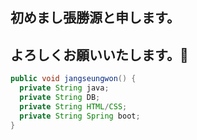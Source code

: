 ## 初めまし張勝源と申します。
## よろしくお願いいたします。👋
```java
public void jangseungwon() {
  private String java;
  private String DB;
  private String HTML/CSS;
  private String Spring boot;
}
```

<!--
**jangseungwon123/jangseungwon123** is a ✨ _special_ ✨ repository because its `README.md` (this file) appears on your GitHub profile.

Here are some ideas to get you started:

- 🔭 I’m currently working on ...
- 🌱 I’m currently learning ...
- 👯 I’m looking to collaborate on ...
- 🤔 I’m looking for help with ...
- 💬 Ask me about ...
- 📫 How to reach me: ...
- 😄 Pronouns: ...
- ⚡ Fun fact: ...
-->
